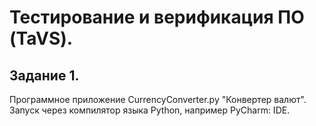 # Тестирование и верификация ПО (TaVS).
## Задание 1.
Программное приложение CurrencyConverter.py "Конвертер валют".
Запуск через компилятор языка Python, например PyCharm: IDE.
